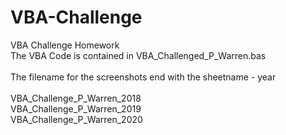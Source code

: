 # VBA-Challenge
VBA Challenge Homework <br>
The VBA Code is contained in VBA_Challenged_P_Warren.bas <br>
<br>
The filename for the screenshots end with the sheetname - year <br>
<br>
VBA_Challenge_P_Warren_2018 <br>
VBA_Challenge_P_Warren_2019 <br>
VBA_Challenge_P_Warren_2020 <br>

